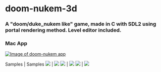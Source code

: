 # doom-nukem-3d

### A "doom/duke_nukem like" game, made in C with SDL2 using portal rendering method. Level editor included.

### Mac App

[![Image of doom-nukem app](https://github.com/nicolasvienot/wolf3d/raw/master/resources/app_rdme.png)](https://drive.google.com/open?id=1c4bQNjl4Qpea87jTfgInliA_PBBSsSWA)

Samples | Samples
![](resources/gif_parkour.gif)  |  ![](resources/gif_branch.gif)
![](resources/gif_chillday.gif)  |  ![](resources/gif_spacepasserelle.gif)
![](resources/gif_editor-1.gif)  | ![](resources/gif_editor-2.gif) 
